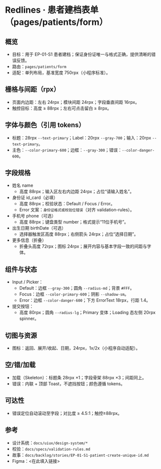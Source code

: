 # Redlines · 患者建档表单（pages/patients/form）

## 概览
- 目标：用于 EP-01-S1 患者建档；保证身份证唯一与格式正确，提供清晰的错误反馈。
- 路由：`pages/patients/form`
- 适配：单列布局，基准宽度 750rpx（小程序标准）。

## 栅格与间距（rpx）
- 页面内边距：左右 24rpx；模块间距 24rpx；字段垂直间距 16rpx。
- 触控目标：高度 ≥ 88rpx；左右可点击留白 ≥ 8rpx。

## 字体与颜色（引用 tokens）
- 标题：28rpx `--text-primary`；Label：20rpx `--gray-700`；输入：20rpx `--text-primary`。
- 主色：`--color-primary-600`；边框：`--gray-300`；错误：`--color-danger-600`。

## 字段规格
- 姓名 name
  - 高度 88rpx；输入区左右内边距 24rpx；占位“请输入姓名”。
- 身份证 id_card（必填）
  - 高度 88rpx；校验状态：Default / Focus / Error。
  - Error 文案：`身份证格式或校验位错误`（对齐 validation-rules）。
- 手机号 phone（可选）
  - 高度 88rpx；键盘类型 number；格式提示“11位手机号”。
- 出生日期 birthDate（可选）
  - 选择器触发区高度 88rpx；右侧箭头 24rpx；占位“选择日期”。
- 更多信息（折叠）
  - 折叠头高度 72rpx；图标 24rpx；展开内容与基本字段一致的间距与字体。

## 组件与状态
- Input / Picker：
  - Default：边框 `--gray-300`；圆角 `--radius-md`；背景 `#FFF`。
  - Focus：边框 `--color-primary-600`；阴影 `--shadow-sm`。
  - Error：边框 `--color-danger-600`；下方 ErrorText 18rpx，行距 1.4。
- 提交按钮：
  - 高度 80rpx；圆角 `--radius-lg`；Primary 变体；Loading 态左侧 20rpx spinner。

## 切图与资源
- 图标：返回、展开/收起、日期，24rpx，1x/2x（小程序自动适配）。

## 空/错/加载
- 加载（Skeleton）：标题条 28rpx ×1；字段骨架 88rpx ×3；间距同上。
- 错误：内联 + 顶部 Toast，不遮挡按钮；颜色遵循 tokens。

## 可达性
- 错误定位自动滚动至字段；对比度 ≥ 4.5:1；触控≥88rpx。

## 参考
- 设计系统：`docs/uiux/design-system/*`
- 校验：`docs/specs/validation-rules.md`
- 故事：`docs/backlog/stories/EP-01-S1-patient-create-unique-id.md`
- Figma：<在此填入链接>
